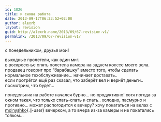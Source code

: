```yaml
---
id: 1826
title: и снова работа
date: 2013-09-17T06:23:52+02:00
author: alexrb
layout: revision
guid: http://alexrb.name/2013/09/67-revision-v1/
permalink: /2013/09/67-revision-v1/
---
```

с понедельником, друзья мои!

выходные пролетели, как один миг.  
в воскресенье опять полетела камера на заднем колесе моего вела. продавец говорит про &#8220;барабашку&#8221; вместо того, чтобы сделать нормальное техобслуживание&#8230; начинает доставать..  
если протрётся ещё раз сказал, что заберёт вел и вернёт деньги.. посмотрим, что будет&#8230;

понедельник на работе начался бурно&#8230; но продуктивно! хотя погода за окном такая, что только спать-спать и спать.. холодно, пасмурно и противно&#8230; может распогодится к вечеру? хочу покататься на велах с [molnyshko](http://molnyshko.livejournal.com/){.lj-user} вечерком, а то вчера из-за камеры и не покатались толком&#8230;
